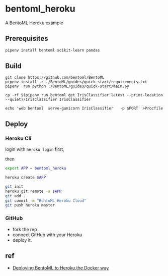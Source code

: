# bentoml_heroku
A BentoML Heroku example

## Prerequisites

```sh
pipenv install bentoml scikit-learn pandas
```

## Build

```
git clone https://github.com/bentoml/BentoML
pipenv install -r ./BentoML/guides/quick-start/requirements.txt
pipenv  run python ./BentoML/guides/quick-start/main.py

cp -rf $(pipenv run bentoml get IrisClassifier:latest --print-location --quiet)/IrisClassifier IrisClassifier

echo 'web bentoml  serve-gunicorn IrisClassifier   -p $PORT' >Procfile
```

## Deploy

### Heroku Cli

login with `heroku login` first,

then 

```sh
export APP = bentoml_heroku

heroku create $APP

git init
heroku git:remote -a $APP
git add .
git commit -m "BentoML Heroku Cloud"
git push heroku master

```

### GitHub
- fork the rep
- connect GitHub with your Heroku
- deploy it. 


## ref

* [Deploying BentoML to Heroku,the Docker way](https://docs.bentoml.org/en/latest/deployment/heroku.html) 




